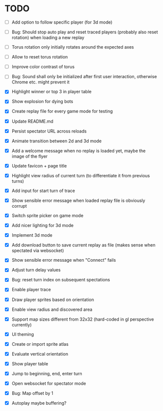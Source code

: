 TODO
====

- [ ] Add option to follow specific player (for 3d mode)
- [ ] Bug: Should stop auto play and reset traced players (probably also reset rotation) when loading a new replay
- [ ] Torus rotation only initially rotates around the expected axes
- [ ] Allow to reset torus rotation
- [ ] Improve color contrast of torus
- [ ] Bug: Sound shall only be initialized after first user interaction, otherwise Chrome etc. might prevent it

- [X] Highlight winner or top 3 in player table
- [X] Show explosion for dying bots
- [X] Create replay file for every game mode for testing
- [X] Update README.md
- [X] Persist spectator URL across reloads
- [X] Animate transition between 2d and 3d mode
- [X] Add a welcome message when no replay is loaded yet, maybe the image of the flyer
- [X] Update favicon + page title
- [X] Highlight view radius of current turn (to differentiate it from previous turns)
- [X] Add input for start turn of trace
- [X] Show sensible error message when loaded replay file is obviously corrupt
- [X] Switch sprite picker on game mode
- [X] Add nicer lighting for 3d mode
- [X] Implement 3d mode
- [X] Add download button to save current replay as file (makes sense when spectated via websocket)
- [X] Show sensible error message when "Connect" fails
- [X] Adjust turn delay values
- [X] Bug: reset turn index on subsequent spectations
- [X] Enable player trace
- [X] Draw player sprites based on orientation
- [X] Enable view radius and discovered area
- [X] Support map sizes different from 32x32 (hard-coded in gl perspective currently)
- [X] UI theming
- [X] Create or import sprite atlas
- [X] Evaluate vertical orientation
- [X] Show player table
- [X] Jump to beginning, end, enter turn
- [X] Open websocket for spectator mode
- [X] Bug: Map offset by 1
- [X] Autoplay maybe buffering?
